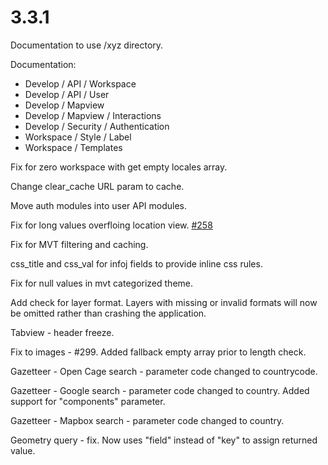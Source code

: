 # 3.3.1

Documentation to use /xyz directory.

Documentation:

  - Develop / API / Workspace
  - Develop / API / User
  - Develop / Mapview
  - Develop / Mapview / Interactions
  - Develop / Security / Authentication
  - Workspace / Style / Label
  - Workspace / Templates

Fix for zero workspace with get empty locales array.

Change clear_cache URL param to cache.

Move auth modules into user API modules.

Fix for long values overfloing location view. [#258](https://github.com/GEOLYTIX/xyz/issues/258)

Fix for MVT filtering and caching.

css_title and css_val for infoj fields to provide inline css rules.

Fix for null values in mvt categorized theme.

Add check for layer format. Layers with missing or invalid formats will now be omitted rather than crashing the application.

Tabview - header freeze.

Fix to images - #299. Added fallback empty array prior to length check.

Gazetteer - Open Cage search - parameter code changed to countrycode.

Gazetteer - Google search - parameter code changed to country. Added support for "components" parameter.

Gazetteer - Mapbox search - parameter code changed to country.

Geometry query - fix. Now uses "field" instead of "key" to assign returned value.
